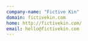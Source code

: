 ```yaml
---
company-name: "Fictive Kin"
domain: fictivekin.com
home: http://fictivekin.com/
email: hello@fictivekin.com
---
```




